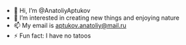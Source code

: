 - 👋 Hi, I’m @AnatoliyAptukov
- 👀 I’m interested in creating new things and enjoying nature
- 📫 My email is aptukov.anatoliy@mail.ru
- ⚡ Fun fact: I have no tatoos

<!---
AnatoliyAptukov/AnatoliyAptukov is a ✨ special ✨ repository because its `README.md` (this file) appears on your GitHub profile.
You can click the Preview link to take a look at your changes.
--->
